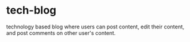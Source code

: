 # tech-blog
technology based blog where users can post content, edit their content, and post comments on other user's content.
